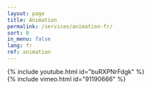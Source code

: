 ```yaml
---
layout: page
title: Animation
permalink: /services/animation-fr/
sort: 0
in_menu: false
lang: fr
ref: animation
---
```


{% include youtube.html id="buRXPNrFdgk" %}
<br/>
{% include vimeo.html id="91190666" %}
<br/>
